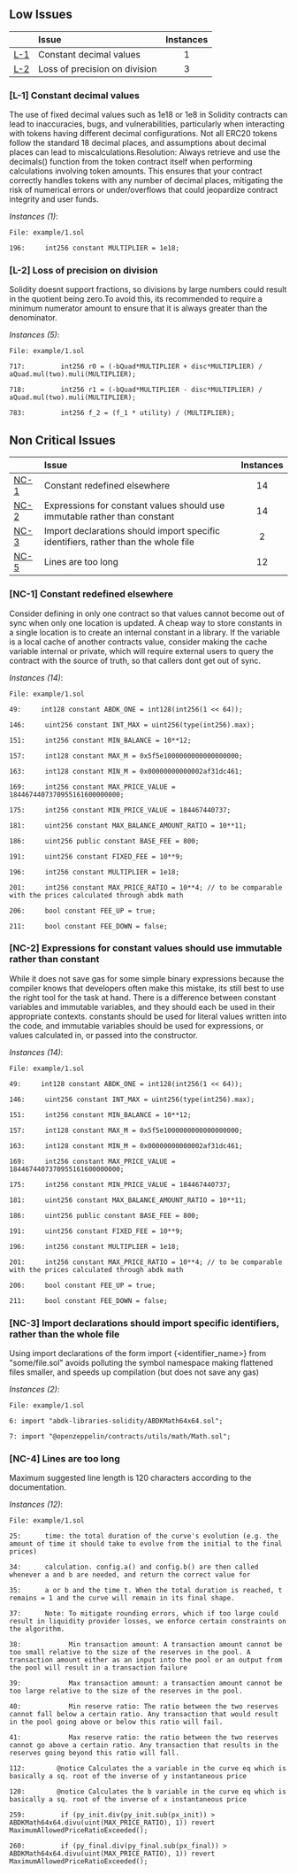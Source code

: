 ## Low Issues


| |Issue|Instances|
|-|:-|:-:|
| [L-1](#L-1) | Constant decimal values | 1 |
| [L-2](#L-2) | Loss of precision on division | 3 |

### [L-1] Constant decimal values
The use of fixed decimal values such as 1e18 or 1e8 in Solidity contracts can lead to inaccuracies, bugs, and vulnerabilities, particularly when interacting with tokens having different decimal configurations. Not all ERC20 tokens follow the standard 18 decimal places, and assumptions about decimal places can lead to miscalculations.Resolution: Always retrieve and use the decimals() function from the token contract itself when performing calculations involving token amounts. This ensures that your contract correctly handles tokens with any number of decimal places, mitigating the risk of numerical errors or under/overflows that could jeopardize contract integrity and user funds.

*Instances (1)*:
```solidity
File: example/1.sol

196:     int256 constant MULTIPLIER = 1e18;

```

### [L-2] Loss of precision on division
Solidity doesnt support fractions, so divisions by large numbers could result in the quotient being zero.To avoid this, its recommended to require a minimum numerator amount to ensure that it is always greater than the denominator.

*Instances (5)*:
```solidity
File: example/1.sol

717:         int256 r0 = (-bQuad*MULTIPLIER + disc*MULTIPLIER) / aQuad.mul(two).muli(MULTIPLIER);

718:         int256 r1 = (-bQuad*MULTIPLIER - disc*MULTIPLIER) / aQuad.mul(two).muli(MULTIPLIER);

783:         int256 f_2 = (f_1 * utility) / (MULTIPLIER); 

```

## Non Critical Issues


| |Issue|Instances|
|-|:-|:-:|
| [NC-1](#NC-1) | Constant redefined elsewhere | 14 |
| [NC-2](#NC-2) | Expressions for constant values should use immutable rather than constant | 14 |
| [NC-3](#NC-3) | Import declarations should import specific identifiers, rather than the whole file | 2 |
| [NC-5](#NC-4) | Lines are too long | 12 |



### [NC-1] Constant redefined elsewhere
Consider defining in only one contract so that values cannot become out of sync when only one location is updated. A cheap way to store constants in a single location is to create an internal constant in a library. If the variable is a local cache of another contracts value, consider making the cache variable internal or private, which will require external users to query the contract with the source of truth, so that callers dont get out of sync.

*Instances (14)*:
```solidity
File: example/1.sol

49:     int128 constant ABDK_ONE = int128(int256(1 << 64));

146:     uint256 constant INT_MAX = uint256(type(int256).max);

151:     int256 constant MIN_BALANCE = 10**12;

157:     int128 constant MAX_M = 0x5f5e1000000000000000000;

163:     int128 constant MIN_M = 0x00000000000002af31dc461;

169:     int256 constant MAX_PRICE_VALUE = 1844674407370955161600000000;

175:     int256 constant MIN_PRICE_VALUE = 184467440737;

181:     uint256 constant MAX_BALANCE_AMOUNT_RATIO = 10**11;

186:     uint256 public constant BASE_FEE = 800;

191:     uint256 constant FIXED_FEE = 10**9;

196:     int256 constant MULTIPLIER = 1e18;

201:     int256 constant MAX_PRICE_RATIO = 10**4; // to be comparable with the prices calculated through abdk math

206:     bool constant FEE_UP = true;

211:     bool constant FEE_DOWN = false;

```

### [NC-2] Expressions for constant values should use immutable rather than constant
While it does not save gas for some simple binary expressions because the compiler knows that developers often make this mistake, its still best to use the right tool for the task at hand. There is a difference between constant variables and immutable variables, and they should each be used in their appropriate contexts. constants should be used for literal values written into the code, and immutable variables should be used for expressions, or values calculated in, or passed into the constructor.

*Instances (14)*:
```solidity
File: example/1.sol

49:     int128 constant ABDK_ONE = int128(int256(1 << 64));

146:     uint256 constant INT_MAX = uint256(type(int256).max);

151:     int256 constant MIN_BALANCE = 10**12;

157:     int128 constant MAX_M = 0x5f5e1000000000000000000;

163:     int128 constant MIN_M = 0x00000000000002af31dc461;

169:     int256 constant MAX_PRICE_VALUE = 1844674407370955161600000000;

175:     int256 constant MIN_PRICE_VALUE = 184467440737;

181:     uint256 constant MAX_BALANCE_AMOUNT_RATIO = 10**11;

186:     uint256 public constant BASE_FEE = 800;

191:     uint256 constant FIXED_FEE = 10**9;

196:     int256 constant MULTIPLIER = 1e18;

201:     int256 constant MAX_PRICE_RATIO = 10**4; // to be comparable with the prices calculated through abdk math

206:     bool constant FEE_UP = true;

211:     bool constant FEE_DOWN = false;

```

### [NC-3] Import declarations should import specific identifiers, rather than the whole file
Using import declarations of the form import {<identifier_name>} from "some/file.sol" avoids polluting the symbol namespace making flattened files smaller, and speeds up compilation (but does not save any gas)

*Instances (2)*:
```solidity
File: example/1.sol

6: import "abdk-libraries-solidity/ABDKMath64x64.sol";

7: import "@openzeppelin/contracts/utils/math/Math.sol";

```

### [NC-4] Lines are too long
Maximum suggested line length is 120 characters according to the documentation.

*Instances (12)*:
```solidity
File: example/1.sol

25:      time: the total duration of the curve's evolution (e.g. the amount of time it should take to evolve from the initial to the final prices)

34:      calculation. config.a() and config.b() are then called whenever a and b are needed, and return the correct value for

35:      a or b and the time t. When the total duration is reached, t remains = 1 and the curve will remain in its final shape. 

37:      Note: To mitigate rounding errors, which if too large could result in liquidity provider losses, we enforce certain constraints on the algorithm.

38:            Min transaction amount: A transaction amount cannot be too small relative to the size of the reserves in the pool. A transaction amount either as an input into the pool or an output from the pool will result in a transaction failure

39:            Max transaction amount: a transaction amount cannot be too large relative to the size of the reserves in the pool. 

40:            Min reserve ratio: The ratio between the two reserves cannot fall below a certain ratio. Any transaction that would result in the pool going above or below this ratio will fail.

41:            Max reserve ratio: the ratio between the two reserves cannot go above a certain ratio. Any transaction that results in the reserves going beyond this ratio will fall.

112:        @notice Calculates the a variable in the curve eq which is basically a sq. root of the inverse of y instantaneous price

120:        @notice Calculates the b variable in the curve eq which is basically a sq. root of the inverse of x instantaneous price

259:         if (py_init.div(py_init.sub(px_init)) > ABDKMath64x64.divu(uint(MAX_PRICE_RATIO), 1)) revert MaximumAllowedPriceRatioExceeded();

260:         if (py_final.div(py_final.sub(px_final)) > ABDKMath64x64.divu(uint(MAX_PRICE_RATIO), 1)) revert MaximumAllowedPriceRatioExceeded();

```

